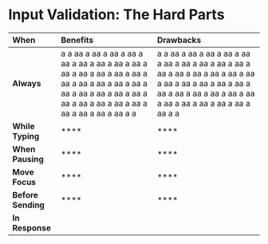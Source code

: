 # Input Validation: The Hard Parts

| When | Benefits | Drawbacks |
| :--- | :--- | :--- |
| **Always** | a a aa a aa a aa a aa a aa a aa a aa a aa a aa a aa a aa a aa a aa a aa a aa a aa a aa a aa a aa a aa a aa a aa a aa a aa a aa a aa a aa a aa a aa a aa a aa a aa a aa a a | a a aa a aa a aa a aa a aa a aa a aa a aa a aa a aa a aa a aa a aa a aa a aa a aa a aa a aa a aa a aa a aa a aa a aa a aa a aa a aa a aa a aa a aa a aa a aa a aa a aa a a |
| **While Typing** | \*\*\*\* | \*\*\*\* |
| **When Pausing** | \*\*\*\* | \*\*\*\* |
| **Move Focus** | \*\*\*\* | \*\*\*\* |
| **Before Sending** | \*\*\*\* | \*\*\*\* |
| **In Response** |  |  |



